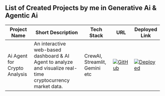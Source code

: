 ## List of Created Projects by me in Generative Ai & Agentic Ai

| Project Name                 | Short Description                                          | Tech Stack                   | URL                                                                                                                                          | Deployed Link                                                                                                                                               |
|------------------------------|------------------------------------------------------------|------------------------------|----------------------------------------------------------------------------------------------------------------------------------------------|-------------------------------------------------------------------------------------------------------------------------------------------------------------|
| Ai Agent for Crypto Analysis | An interactive web-based dashboard & AI Agent to analyze and visualize real-time cryptocurrency market data. | CrewAI, Streamlit, Gemini etc | [![GitHub](https://img.shields.io/badge/GitHub-Repo-blue?logo=github)](https://github.com/heyibad/ai-agent-for-crypto-v1)                                          | [![Deployed](https://img.shields.io/badge/Deployed-Link-green?logo=heroku)](https://ai-agent-for-crypto.streamlit.app/)                                                       |